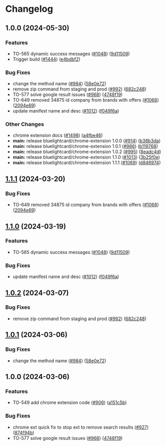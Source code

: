 # Changelog

## 1.0.0 (2024-05-30)


### Features

* TO-565 dynamic success messages ([#1048](https://github.com/bluelightcard/BlueLightCard-2.0/issues/1048)) ([9d11509](https://github.com/bluelightcard/BlueLightCard-2.0/commit/9d11509c0f6e59ad3b1cd56b2c10bbd757398c57))
* Trigger build ([#1444](https://github.com/bluelightcard/BlueLightCard-2.0/issues/1444)) ([e4bdbf2](https://github.com/bluelightcard/BlueLightCard-2.0/commit/e4bdbf202bd0994cb0730e3d53e17e812b6e5f75))


### Bug Fixes

* change the method name ([#984](https://github.com/bluelightcard/BlueLightCard-2.0/issues/984)) ([58e0e72](https://github.com/bluelightcard/BlueLightCard-2.0/commit/58e0e72d56f0da72182b23ea614081a6e0ddf53a))
* remove zip command from staging and  prod ([#992](https://github.com/bluelightcard/BlueLightCard-2.0/issues/992)) ([682c248](https://github.com/bluelightcard/BlueLightCard-2.0/commit/682c248380e8c289b007be9e189cd7138c46062d))
* TO-577 solve google result issues  ([#968](https://github.com/bluelightcard/BlueLightCard-2.0/issues/968)) ([4748f19](https://github.com/bluelightcard/BlueLightCard-2.0/commit/4748f19bf5b7d0685075579e61e8179baf7acc26))
* TO-649 removed 34875 id company from brands with offers ([#1068](https://github.com/bluelightcard/BlueLightCard-2.0/issues/1068)) ([2094e69](https://github.com/bluelightcard/BlueLightCard-2.0/commit/2094e698d9f053672b532b826a19d6873a960431))
* update manifest name and desc ([#1012](https://github.com/bluelightcard/BlueLightCard-2.0/issues/1012)) ([f049f6a](https://github.com/bluelightcard/BlueLightCard-2.0/commit/f049f6a79e9a5ca541be359b496ca6f2ed3d329a))


### Other Changes

* chrome extension docs ([#1498](https://github.com/bluelightcard/BlueLightCard-2.0/issues/1498)) ([a4fbe46](https://github.com/bluelightcard/BlueLightCard-2.0/commit/a4fbe46491276f9a0eb68cac4f43bd0f4c28ade3))
* **main:** release bluelightcard/chrome-extension 1.0.0 ([#914](https://github.com/bluelightcard/BlueLightCard-2.0/issues/914)) ([b38b3da](https://github.com/bluelightcard/BlueLightCard-2.0/commit/b38b3dace7e640217cc974e102656de207196012))
* **main:** release bluelightcard/chrome-extension 1.0.1 ([#986](https://github.com/bluelightcard/BlueLightCard-2.0/issues/986)) ([b119768](https://github.com/bluelightcard/BlueLightCard-2.0/commit/b119768a40faae3ed85f2969cd49c703a44780c0))
* **main:** release bluelightcard/chrome-extension 1.0.2 ([#995](https://github.com/bluelightcard/BlueLightCard-2.0/issues/995)) ([8eadc4d](https://github.com/bluelightcard/BlueLightCard-2.0/commit/8eadc4d1eb232e5e79923e8e0d3599f130432f63))
* **main:** release bluelightcard/chrome-extension 1.1.0 ([#1013](https://github.com/bluelightcard/BlueLightCard-2.0/issues/1013)) ([3b25f0e](https://github.com/bluelightcard/BlueLightCard-2.0/commit/3b25f0ea80ea6f8dec16cffcdf63a8cdfaacca53))
* **main:** release bluelightcard/chrome-extension 1.1.1 ([#1069](https://github.com/bluelightcard/BlueLightCard-2.0/issues/1069)) ([d846974](https://github.com/bluelightcard/BlueLightCard-2.0/commit/d84697473f87b1429f1051cc5784954fb8ca5a75))

## [1.1.1](https://github.com/bluelightcard/BlueLightCard-2.0/compare/bluelightcard/chrome-extension-v1.1.0...bluelightcard/chrome-extension-v1.1.1) (2024-03-20)


### Bug Fixes

* TO-649 removed 34875 id company from brands with offers ([#1068](https://github.com/bluelightcard/BlueLightCard-2.0/issues/1068)) ([2094e69](https://github.com/bluelightcard/BlueLightCard-2.0/commit/2094e698d9f053672b532b826a19d6873a960431))

## [1.1.0](https://github.com/bluelightcard/BlueLightCard-2.0/compare/bluelightcard/chrome-extension-v1.0.2...bluelightcard/chrome-extension-v1.1.0) (2024-03-19)


### Features

* TO-565 dynamic success messages ([#1048](https://github.com/bluelightcard/BlueLightCard-2.0/issues/1048)) ([9d11509](https://github.com/bluelightcard/BlueLightCard-2.0/commit/9d11509c0f6e59ad3b1cd56b2c10bbd757398c57))


### Bug Fixes

* update manifest name and desc ([#1012](https://github.com/bluelightcard/BlueLightCard-2.0/issues/1012)) ([f049f6a](https://github.com/bluelightcard/BlueLightCard-2.0/commit/f049f6a79e9a5ca541be359b496ca6f2ed3d329a))

## [1.0.2](https://github.com/bluelightcard/BlueLightCard-2.0/compare/bluelightcard/chrome-extension-v1.0.1...bluelightcard/chrome-extension-v1.0.2) (2024-03-07)


### Bug Fixes

* remove zip command from staging and  prod ([#992](https://github.com/bluelightcard/BlueLightCard-2.0/issues/992)) ([682c248](https://github.com/bluelightcard/BlueLightCard-2.0/commit/682c248380e8c289b007be9e189cd7138c46062d))

## [1.0.1](https://github.com/bluelightcard/BlueLightCard-2.0/compare/bluelightcard/chrome-extension-v1.0.0...bluelightcard/chrome-extension-v1.0.1) (2024-03-06)


### Bug Fixes

* change the method name ([#984](https://github.com/bluelightcard/BlueLightCard-2.0/issues/984)) ([58e0e72](https://github.com/bluelightcard/BlueLightCard-2.0/commit/58e0e72d56f0da72182b23ea614081a6e0ddf53a))

## 1.0.0 (2024-03-06)


### Features

* TO-549 add chrome extension code ([#906](https://github.com/bluelightcard/BlueLightCard-2.0/issues/906)) ([a151c5b](https://github.com/bluelightcard/BlueLightCard-2.0/commit/a151c5b965e718da3dd44a6031e0c052b34ca639))


### Bug Fixes

* chrome ext quick fix to stop ext to remove search results ([#927](https://github.com/bluelightcard/BlueLightCard-2.0/issues/927)) ([874f94b](https://github.com/bluelightcard/BlueLightCard-2.0/commit/874f94bb77e0133afce649f617cca50fe4cc90e3))
* TO-577 solve google result issues  ([#968](https://github.com/bluelightcard/BlueLightCard-2.0/issues/968)) ([4748f19](https://github.com/bluelightcard/BlueLightCard-2.0/commit/4748f19bf5b7d0685075579e61e8179baf7acc26))
